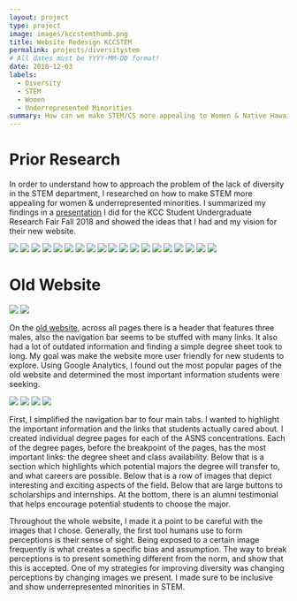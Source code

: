 ```yaml
---
layout: project
type: project
image: images/kccstemthumb.png
title: Website Redesign KCCSTEM
permalink: projects/diversitystem
# All dates must be YYYY-MM-DD format!
date: 2018-12-03
labels:
  - Diversity
  - STEM
  - Women
  - Underrepresented Minorities
summary: How can we make STEM/CS more appealing to Women & Native Hawaiians?
---
```


# Prior Research

In order to understand how to approach the problem of the lack of diversity in the STEM department, I researched on how to make STEM more appealing for women & underrepresented minorities. I summarized my findings in a [presentation](https://docs.google.com/presentation/d/1wrauroYPML3FRxXu9RMC97OBIoRGKsvWbc2U2-l1XSA/edit?usp=sharing) I did for the KCC Student Undergraduate Research Fair Fall 2018 and showed the ideas that I had and my vision for their new website.

<img class="ui centered image" src="../images/surf/0.jpg">
<img class="ui centered image" src="../images/surf/1.jpg">
<img class="ui centered image" src="../images/surf/2.jpg">
<img class="ui centered image" src="../images/surf/3.jpg">
<img class="ui centered image" src="../images/surf/4.jpg">
<img class="ui centered image" src="../images/surf/5.jpg">
<img class="ui centered image" src="../images/surf/6.jpg">
<img class="ui centered image" src="../images/surf/7.jpg">
<img class="ui centered image" src="../images/surf/8.jpg">
<img class="ui centered image" src="../images/surf/9.jpg">
<img class="ui centered image" src="../images/surf/10.jpg">
<img class="ui centered image" src="../images/surf/11.jpg">
<img class="ui centered image" src="../images/surf/12.jpg">
<img class="ui centered image" src="../images/surf/13.jpg">
<img class="ui centered image" src="../images/surf/14.jpg">
<img class="ui centered image" src="../images/surf/15.jpg">
<img class="ui centered image" src="../images/surf/16.jpg">
<img class="ui centered image" src="../images/surf/17.jpg">
<img class="ui centered image" src="../images/surf/18.jpg">


# Old Website 


<img class="ui centered image" src="../images/oldkccstem1.png">
<img class="ui centered image" src="../images/oldkccstem2.png">

On the [old website](http://www.stem.kapiolani.edu), across all pages there is a header that features three males, also the navigation bar seems to be stuffed with many links. It also had a lot of outdated information and finding a simple degree sheet took to long.  My goal was make the website more user friendly for new students to explore. Using Google Analytics, I found out the most popular pages of the old website and determined the most important information students were seeking. 


<img class="ui centered image" src="../images/newkccstem1.png">
<img class="ui centered image" src="../images/newkccstem2.png">
<img class="ui centered image" src="../images/newkccstem3.png">
<img class="ui centered image" src="../images/newkccstem4.png">
 


 First, I simplified the navigation bar to four main tabs. I wanted to highlight the important information and the links that students actually cared about. I created individual degree pages for each of the ASNS concentrations. Each of the degree pages, before the breakpoint of the pages, has the most important links: the degree sheet and class availability. Below that is a section which highlights which potential majors the degree will transfer to, and what careers are possible. Below that is a row of images that depict interesting and exciting aspects of the field. Below that are large buttons to scholarships and internships. At the bottom, there is an alumni testimonial that helps encourage potential students to choose the major. 
 
 Throughout the whole website, I made it a point to be careful with the images that I chose. Generally, the first tool humans use to form perceptions is their sense of sight. Being exposed to a certain image frequently is what creates a specific bias and assumption. The way to break perceptions is to present something different from the norm, and show that this is accepted. One of my strategies for improving diversity was changing perceptions by changing images we present. I made sure to be inclusive and show underrepresented minorities in STEM. 
 
 



